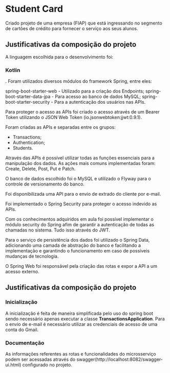 # Student Card

Criado projeto de uma empresa (FIAP) que está ingressando no segmento de cartões de crédito para fornecer o serviço aos seus alunos.

## Justificativas da composição do projeto

A linguagem escolhida para o desenvolvimento foi: <h3>Kotlin</h3>.
Foram utilizados diversos módulos do framework Spring, entre eles:

spring-boot-starter-web - Utilizado para a criação dos Endpoints;
spring-boot-starter-data-jpa - Para acesso ao banco de dados MySQL;
spring-boot-starter-security - Para a autenticação dos usuários nas APIs.

Para proteger o acesso as APIs foi criado o acesso através de um Bearer Token utilizando o JSON Web Token (io.jsonwebtoken:jjwt:0.9.1).

Foram criadas as APIs e separadas entre os grupos:

- Transactions;
- Authentication;
- Students.

Através das APIs é possível utilizar todas as funções essenciais para a manipulação dos dados.
As ações mais comuns implementadas foram: Create, Delete, Post, Put e Patch.

O banco de dados escolhido foi o MySQL e utilizado o Flyway para o controle de versionamento do banco.

Foi disponibilizada uma API para o envio de extrado do cliente por e-mail.

Foi implementado o Spring Security para proteger o acesso indevido as APIs.

Com os conhecimentos adquiridos em aula foi possível implementar o módulo security do Spring afim de garantir a autenticação de todas as chamadas no sistema. Tudo isso através do JWT.

Para o serviço de persistência dos dados foi utilizado o Spring Data, adicionando uma camada de abstração do banco e facilitando a implementação e garantindo o funcionamento em caso de possíveis mudanças de tecnologia.

O Spring Web foi responsável pela criação das rotas e expor a API a um acesso externo.

## Justificativas da composição do projeto

   
### Inicialização   
  A inicialização é feita de maneira simplificada pelo uso do spring boot sendo necessário apenas executar a classe **TransactionsApplication**. 
  Para o envio de e-mail é necessário utilizar as credenciais de acesso de uma conta do Gmail.
  
  
### Documentação
  As informações referentes as rotas e funcionalidades do microsserviço podem ser acessadas através do swagger(http://localhost:8082/swagger-ui.html) configurado no projeto.
